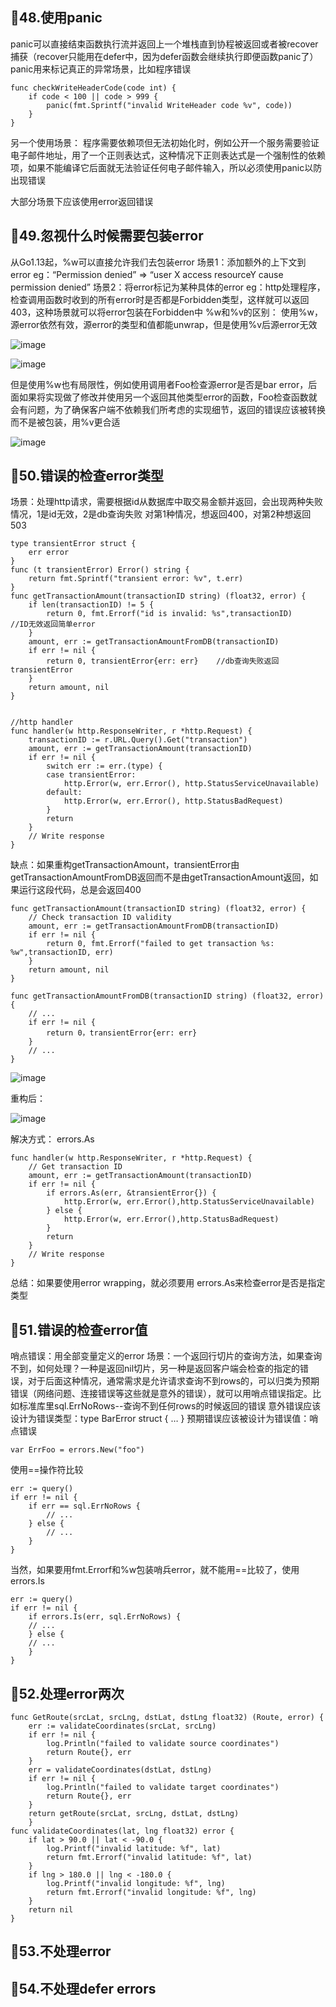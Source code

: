 ## 🤔48.使用panic
panic可以直接结束函数执行流并返回上一个堆栈直到协程被返回或者被recover捕获（recover只能用在defer中，因为defer函数会继续执行即便函数panic了）
panic用来标记真正的异常场景，比如程序错误
```
func checkWriteHeaderCode(code int) {
	if code < 100 || code > 999 {
		panic(fmt.Sprintf("invalid WriteHeader code %v", code))
	}
}
```
另一个使用场景：
程序需要依赖项但无法初始化时，例如公开一个服务需要验证电子邮件地址，用了一个正则表达式，这种情况下正则表达式是一个强制性的依赖项，如果不能编译它后面就无法验证任何电子邮件输入，所以必须使用panic以防出现错误

大部分场景下应该使用error返回错误

## 🤔49.忽视什么时候需要包装error
从Go1.13起，%w可以直接允许我们去包装error
场景1：添加额外的上下文到error
eg：“Permission denied” => “user X access resourceY cause permission denied”
场景2：将error标记为某种具体的error
eg：http处理程序，检查调用函数时收到的所有error时是否都是Forbidden类型，这样就可以返回403，这种场景就可以将error包装在Forbidden中
%w和%v的区别：
使用%w，源error依然有效，源error的类型和值都能unwrap，但是使用%v后源error无效

![image](https://github.com/leishanshan/100-go-mistakes-and-how-to-avoid-them/assets/59813538/23ffb4a3-639e-4cd3-b07c-800521b2a67a)

![image](https://github.com/leishanshan/100-go-mistakes-and-how-to-avoid-them/assets/59813538/8bbf7e23-915b-4eff-907c-4d7ac4cce6e5)

但是使用%w也有局限性，例如使用调用者Foo检查源error是否是bar error，后面如果将实现做了修改并使用另一个返回其他类型error的函数，Foo检查函数就会有问题，为了确保客户端不依赖我们所考虑的实现细节，返回的错误应该被转换而不是被包装，用%v更合适

![image](https://github.com/leishanshan/100-go-mistakes-and-how-to-avoid-them/assets/59813538/e6f806b6-1f3c-4aac-8a8c-417f2a27c60f)


## 🤔50.错误的检查error类型
场景：处理http请求，需要根据id从数据库中取交易金额并返回，会出现两种失败情况，1是id无效，2是db查询失败
对第1种情况，想返回400，对第2种想返回503
```
type transientError struct {
	err error
}
func (t transientError) Error() string {
	return fmt.Sprintf("transient error: %v", t.err)
}
func getTransactionAmount(transactionID string) (float32, error) {
	if len(transactionID) != 5 {  
		return 0, fmt.Errorf("id is invalid: %s",transactionID)    //ID无效返回简单error
	}
	amount, err := getTransactionAmountFromDB(transactionID)
	if err != nil {
		return 0, transientError{err: err}    //db查询失败返回transientError
	}
	return amount, nil
}


//http handler
func handler(w http.ResponseWriter, r *http.Request) {
	transactionID := r.URL.Query().Get("transaction")
	amount, err := getTransactionAmount(transactionID)
	if err != nil {
		switch err := err.(type) {            
		case transientError:
			http.Error(w, err.Error(), http.StatusServiceUnavailable)
		default:
			http.Error(w, err.Error(), http.StatusBadRequest)
		}
		return
	}
	// Write response
}

```
缺点：如果重构getTransactionAmount，transientError由getTransactionAmountFromDB返回而不是由getTransactionAmount返回，如果运行这段代码，总是会返回400
```
func getTransactionAmount(transactionID string) (float32, error) {
	// Check transaction ID validity
	amount, err := getTransactionAmountFromDB(transactionID)
	if err != nil {
		return 0, fmt.Errorf("failed to get transaction %s: %w",transactionID, err)
	}
	return amount, nil
}

func getTransactionAmountFromDB(transactionID string) (float32, error) {
	// ...
	if err != nil {
		return 0，transientError{err: err}
	}
	// ...
}
```
![image](https://github.com/leishanshan/100-go-mistakes-and-how-to-avoid-them/assets/59813538/5f6c0f2a-1cc3-4684-9014-88729fafe918)

重构后：

![image](https://github.com/leishanshan/100-go-mistakes-and-how-to-avoid-them/assets/59813538/eaf00792-1948-414b-9b84-969e75b6e4dc)

解决方式： errors.As
```
func handler(w http.ResponseWriter, r *http.Request) {
	// Get transaction ID
	amount, err := getTransactionAmount(transactionID)
	if err != nil {
		if errors.As(err, &transientError{}) {
			http.Error(w, err.Error(),http.StatusServiceUnavailable)
		} else {
			http.Error(w, err.Error(),http.StatusBadRequest)
		}
		return
	}
	// Write response
}
```
总结：如果要使用error wrapping，就必须要用 errors.As来检查error是否是指定类型


## 🤔51.错误的检查error值
哨点错误：用全部变量定义的error
场景：一个返回行切片的查询方法，如果查询不到，如何处理？一种是返回nil切片，另一种是返回客户端会检查的指定的错误，对于后面这种情况，通常需求是允许请求查询不到rows的，可以归类为预期错误（网络问题、连接错误等这些就是意外的错误），就可以用哨点错误指定。比如标准库里sql.ErrNoRows--查询不到任何rows的时候返回的错误
意外错误应该设计为错误类型：type BarError struct { … }
预期错误应该被设计为错误值：哨点错误 
```
var ErrFoo = errors.New("foo")
```
使用==操作符比较
```
err := query()
if err != nil {
	if err == sql.ErrNoRows {
		// ...
	} else {
		// ...
	}
}
```
当然，如果要用fmt.Errorf和%w包装哨兵error，就不能用==比较了，使用 errors.Is
```
err := query()
if err != nil {
	if errors.Is(err, sql.ErrNoRows) {
	// ...
	} else {
	// ...
	}
}
```

## 🤔52.处理error两次
```
func GetRoute(srcLat, srcLng, dstLat, dstLng float32) (Route, error) {
	err := validateCoordinates(srcLat, srcLng)
	if err != nil {
		log.Println("failed to validate source coordinates")
		return Route{}, err
	}
	err = validateCoordinates(dstLat, dstLng)
	if err != nil {
		log.Println("failed to validate target coordinates")
		return Route{}, err
	}
	return getRoute(srcLat, srcLng, dstLat, dstLng)
	}
func validateCoordinates(lat, lng float32) error {
	if lat > 90.0 || lat < -90.0 {
		log.Printf("invalid latitude: %f", lat)
		return fmt.Errorf("invalid latitude: %f", lat)
	}
	if lng > 180.0 || lng < -180.0 {
		log.Printf("invalid longitude: %f", lng)
		return fmt.Errorf("invalid longitude: %f", lng)
	}
	return nil
}
```

## 🤔53.不处理error

## 🤔54.不处理defer errors
